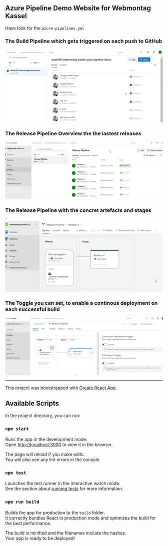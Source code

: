 ## Azure Pipeline Demo Website for Webmontag Kassel

Have look for the `azure-pipelines.yml`

### The Build Pipeline which gets triggered on each push to GitHub
![Build Pipeline](docs/build_pipeline.png?raw=true)

### The Release Pipeline Overview the the lastest releases
![Release Pipeline Overview](docs/release_pipeline.png?raw=true)

### The Release Pipeline with the concret artefacts and stages
![Release Pipeline](docs/release_pipeline2.png?raw=true )

### The Toggle you can set, to enable a continous deployment on each successful build
![Continous Deployment](docs/release_pipeline_continous.png?raw=true)

---

This project was bootstrapped with [Create React App](https://github.com/facebook/create-react-app).

## Available Scripts

In the project directory, you can run:

### `npm start`

Runs the app in the development mode.<br>
Open [http://localhost:3000](http://localhost:3000) to view it in the browser.

The page will reload if you make edits.<br>
You will also see any lint errors in the console.

### `npm test`

Launches the test runner in the interactive watch mode.<br>
See the section about [running tests](https://facebook.github.io/create-react-app/docs/running-tests) for more information.

### `npm run build`

Builds the app for production to the `build` folder.<br>
It correctly bundles React in production mode and optimizes the build for the best performance.

The build is minified and the filenames include the hashes.<br>
Your app is ready to be deployed!
